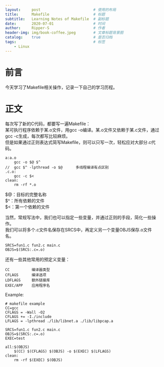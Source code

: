 ```yaml
---
layout:		post						# 使用的布局
title:		Makefile					# 标题
subtitle:	Learning Notes of Makefile	# 副标题
date:		2020-07-01					# 时间
author:		Ripper-S					# 作者
header-img:	img/book-coffee.jpeg		# 文章标题背景图
catalog:	true						# 是否归档
tags:									# 标签
    - Linux
---
```



#	前言
今天学习了Makefile相关操作，记录一下自己的学习历程。<br>

#	正文
每次写了新的C代码，都要写一遍Makefile： <br>
某可执行程序依赖于某.o文件，用gcc -o编译。某.o文件又依赖于某.c文件，通过gcc -c生成，每次都写比较麻烦。 <br>
但是如果通过正则表达式简写Makefile，则可以只写一次，轻松应对大部分.c代码。<br>

```
a:a.o
	gcc -o $@ $^
//	gcc $^ -lpthread -o $@		多线程编译有点区别
.c.o:
	gcc -c $<
clean:
	rm -rf *.o
```
$@：目标的完整名称<br>
$^：所有依赖的文件<br>
$<：第一个依赖的文件<br>



当然，常规写法中，我们也可以指定一些变量，并通过正则的手段，简化一些操作。<br>
我们可以将多个.c文件名保存在SRCS中，再定义另一个变量OBJS保存.o文件名。
```
SRCS=fun1.c fun2.c main.c
OBJS=$(SRCS:.c=.o)
```
还有一些其他常用的预定义变量：
```
CC			编译器类型
CFLAGS		编译选项
LDFLAGS		额外链接库
EXEC/APP	应用程序名
```

Example:
```
# makefile example
CC=gcc
CFLAGS = -Wall -O2
CFLAGS += -I./include
LFLAGS = -lpthread ./lib/libnet.a ./lib/libpcap.a

SRCS=fun1.c fun2.c main.c
OBJS=$(SRCS:.c=.o)
EXEC=test

all:$(OBJS)
	$(CC) $(CFLAGS) $(OBJS) -o $(EXEC) $(LFLAGS)
clean:
	rm -rf $(EXEC) $(OBJS)
```
